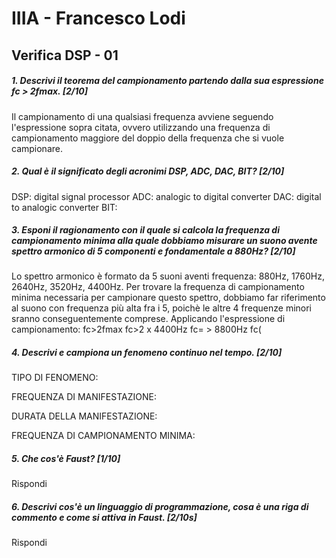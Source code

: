 # IIIA - Francesco Lodi

## Verifica DSP - 01

##### 1. Descrivi il teorema del campionamento partendo dalla sua espressione _fc > 2fmax_. [2/10]

Il campionamento di una qualsiasi frequenza avviene seguendo l'espressione sopra citata, ovvero utilizzando una frequenza di campionamento maggiore del doppio della frequenza che si vuole campionare.

##### 2. Qual è il significato degli acronimi _DSP_, _ADC_, _DAC_, _BIT_? [2/10]

DSP: digital signal processor
ADC: analogic to digital converter
DAC: digital to analogic converter
BIT: 

##### 3. Esponi il ragionamento con il quale si calcola la frequenza di campionamento minima alla quale dobbiamo misurare un suono avente spettro armonico di 5 componenti e fondamentale a _880Hz_? [2/10]

Lo spettro armonico è formato da 5 suoni aventi frequenza: 880Hz, 1760Hz, 2640Hz, 3520Hz, 4400Hz.
Per trovare la frequenza di campionamento minima necessaria per campionare questo spettro, dobbiamo far riferimento al suono con frequenza più alta fra i 5, poichè le altre 4 frequenze minori sranno conseguentemente comprese. Applicando l'espressione di campionamento:
fc>2fmax
fc>2 x 4400Hz
fc= > 8800Hz
fc(

##### 4. Descrivi e campiona un fenomeno continuo nel tempo. [2/10]

TIPO DI FENOMENO: 

FREQUENZA DI MANIFESTAZIONE:

DURATA DELLA MANIFESTAZIONE:

FREQUENZA DI CAMPIONAMENTO MINIMA:

##### 5. Che cos'è _Faust_? [1/10]

Rispondi

##### 6. Descrivi cos'è un linguaggio di programmazione, cosa è una riga di commento e come si attiva in _Faust_. [2/10s]

Rispondi
